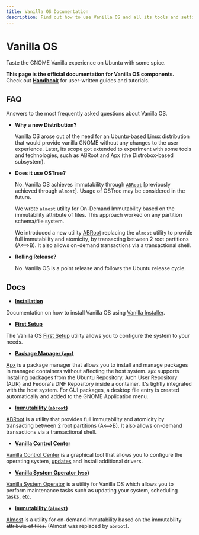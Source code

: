 ```yaml
---
title: Vanilla OS Documentation
description: Find out how to use Vanilla OS and all its tools and settings.
---
```


# Vanilla OS

Taste the GNOME Vanilla experience on Ubuntu with some spice.

**This page is the official documentation for Vanilla OS components.**\
Check out [**Handbook**](https://handbook.vanillaos.org) for user-written guides and tutorials.

## FAQ

Answers to the most frequently asked questions about Vanilla OS.

- **Why a new Distribution?**

  Vanilla OS arose out of the need for an Ubuntu-based Linux distribution that 
  would provide vanilla GNOME without any changes to the user 
  experience. Later, its scope got extended to experiment with some tools and 
  technologies, such as ABRoot and Apx (the 
  Distrobox-based subsystem).
  
- **Does it use OSTree?**

  No. Vanilla OS achieves immutability through [`ABRoot`](https://github.com/Vanilla-OS/ABRoot) [previously achieved through `almost`]. Usage of OSTree may be considered in the future.
 
  We wrote `almost` utility for On-Demand Immutability based on the 
  immutability attribute of files. This approach worked on any partition 
  schema/file system.
  
  We introduced a new utility [ABRoot](https://github.com/Vanilla-OS/ABRoot) replacing the `almost` utility to provide full immutability and atomicity, by transacting between 2 root partitions (A⟺B). It also allows on-demand transactions via a transactional shell.
  
- **Rolling Release?**

  No. Vanilla OS is a point release and follows the Ubuntu release cycle.

## Docs

- **[Installation](https://handbook.vanillaos.org/2022/11/05/installation.html)**

Documentation on how to install Vanilla OS using [Vanilla Installer](https://github.com/Vanilla-OS/vanilla-installer).

- **[First Setup](https://handbook.vanillaos.org/2022/11/18/first-setup.html)**

The Vanilla OS [First Setup](https://github.com/Vanilla-OS/first-setup) utility allows you to configure the system to your needs.

- **[Package Manager (`apx`)](/docs/apx)**

[Apx](https://github.com/Vanilla-OS/apx) is a package manager that allows you to install and manage packages in
managed containers without affecting the host system. `apx` supports installing packages from the Ubuntu Repository, Arch User Repository (AUR) and Fedora's DNF Repository inside a container. It's tightly integrated with the host system. For GUI packages, a desktop file entry is created automatically and added to the GNOME Application menu.

- **[Immutability (`abroot`)](/docs/ABRoot)**

[ABRoot](https://github.com/Vanilla-OS/ABRoot) is a utility that provides full immutability and atomicity by transacting between 2 root partitions (A⟺B). It also allows on-demand transactions via a transactional shell.

- **[Vanilla Control Center](https://handbook.vanillaos.org/2022/12/10/install-additional-drivers.html)**

[Vanilla Control Center](https://github.com/Vanilla-OS/vanilla-control-center) is a graphical tool that allows you to configure the operating system,  [updates](https://handbook.vanillaos.org/2022/12/10/updates.html) and install additional drivers.

- **[Vanilla System Operator (`vso`)](/docs/vso)**

[Vanilla System Operator](https://github.com/Vanilla-OS/vanilla-system-operator) is a utility for Vanilla OS which allows you to perform maintenance tasks such as updating your system, scheduling tasks, etc.

- **[Immutability (`almost`)](/docs/almost)**

~~[Almost](https://github.com/Vanilla-OS/almost) is a utility for on-demand immutability based
on the immutability attribute of files.~~ (Almost was replaced by `abroot`).
